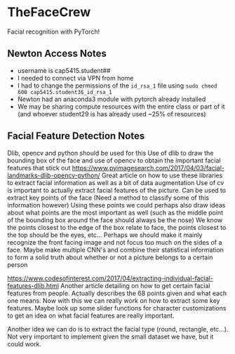 # TheFaceCrew
Facial recognition with PyTorch!

## Newton Access Notes
- username is cap5415.student##
- I needed to connect via VPN from home
- I had to change the permissions of the `id_rsa_1` file using `sudo chmod 600 cap5415.student36_id_rsa_1` 
- Newton had an anaconda3 module with pytorch already installed
- We may be sharing compute resources with the entire class or part of it (and whoever student29 is has already used ~25% of resources)

## Facial Feature Detection Notes
Dlib, opencv and python should be used for this
Use of dlib to draw the bounding box of the face and use of opencv to obtain the important facial features that stick out
https://www.pyimagesearch.com/2017/04/03/facial-landmarks-dlib-opencv-python/ Great article on how to use these libraries to extract facial information as well as a bit of data augmentation
Use of cv is important to actually extract facial features of the picture. Can be used to extract key points of the face (Need a method to classify some of this information however)
Using these points we could perhaps also draw ideas about what points are the most important as well (such as the middle point of the bounding box around the face should always be the nose) We know the points closest to the edge of the box relate to face, the points closest to the top should be the eyes, etc...
Perhaps we should make it mainly recognize the front facing image and not focus too much on the sides of a face. Maybe make multiple CNN's and combine their statistical information to form a solid truth about whether or not a picture belongs to a certain person

https://www.codesofinterest.com/2017/04/extracting-individual-facial-features-dlib.html Another article detailing on how to get certain facial features from people. Actually describes the 68 points given and what each one means. Now with this we can really work on how to extract some key features. Maybe look up some slider functions for character customizations to get an idea on what facial features are really important.

Another idea we can do is to extract the facial type (round, rectangle, etc...). Not very important to implement given the small dataset we have, but it could work.
